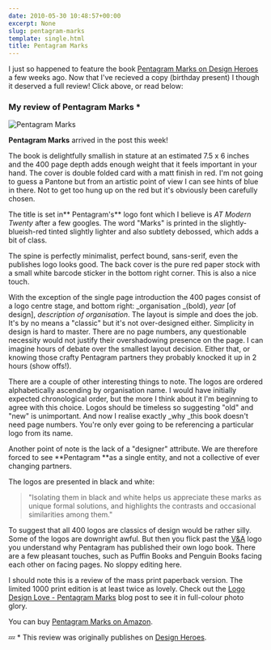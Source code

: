 ```yaml
---
date: 2010-05-30 10:48:57+00:00
excerpt: None
slug: pentagram-marks
template: single.html
title: Pentagram Marks
---
```


I just so happened to feature the book [Pentagram Marks on Design Heroes](http://designheroes.co.uk/link/pentagram-marks) a few weeks ago. Now that I've recieved a copy (birthday present) I though it deserved a full review! Click above, or read below:


### My review of Pentagram Marks *


![Pentagram Marks](http://designheroes.co.uk/file/dhp-2614.jpg)

**Pentagram Marks** arrived in the post this week!

The book is delightfully smallish in stature at an estimated 7.5 x 6 inches and the 400 page depth adds enough weight that it feels important in your hand. The cover is double folded card with a matt finish in red. I'm not going to guess a Pantone but from an artistic point of view I can see hints of blue in there. Not to get too hung up on the red but it's obviously been carefully chosen.

The title is set in** Pentagram's** logo font which I believe is _AT Modern Twenty_ after a few googles. The word "Marks" is printed in the slightly-blueish-red tinted slightly lighter and also subtlety debossed, which adds a bit of class.

The spine is perfectly minimalist, perfect bound, sans-serif, even the publishes logo looks good. The back cover is the pure red paper stock with a small white barcode sticker in the bottom right corner. This is also a nice touch.

With the exception of the single page introduction the 400 pages consist of a logo centre stage, and bottom right: _organisation _(bold), _year_ [of design], _description of organisation_. The layout is simple and does the job. It's by no means a "classic" but it's not over-designed either. Simplicity in design is hard to master. There are no page numbers, any questionable necessity would not justify their overshadowing presence on the page. I can imagine hours of debate over the smallest layout decision. Either that, or knowing those crafty Pentagram partners they probably knocked it up in 2 hours (show offs!).

There are a couple of other interesting things to note. The logos are ordered alphabetically ascending by organisation name. I would have initially expected chronological order, but the more I think about it I'm beginning to agree with this choice. Logos should be timeless so suggesting "old" and "new" is unimportant. And now I realise exactly _why _this book doesn't need page numbers. You're only ever going to be referencing a particular logo from its name.

Another point of note is the lack of a "designer" attribute. We are therefore forced to see **Pentagram **as a single entity, and not a collective of ever changing partners.

The logos are presented in black and white:

> "Isolating them in black and white helps us appreciate these marks as unique formal solutions, and highlights the contrasts and occasional similarities among them."

To suggest that all 400 logos are classics of design would be rather silly. Some of the logos are downright awful. But then you flick past the [V&A](http://www.vam.ac.uk/) logo you understand why Pentagram has published their own logo book. There are a few pleasant touches, such as Puffin Books and Penguin Books facing each other on facing pages. No sloppy editing here.

I should note this is a review of the mass print paperback version. The limited 1000 print edition is at least twice as lovely. Check out the [Logo Design Love - Pentagram Marks](http://www.logodesignlove.com/pentagram-marks) blog post to see it in full-colour photo glory.

You can buy [Pentagram Marks on Amazon](http://www.amazon.co.uk/gp/product/1856696685).

💤 * This review was originally publishes on [Design Heroes](http://designheroes.co.uk/link/pentagram-marks).

